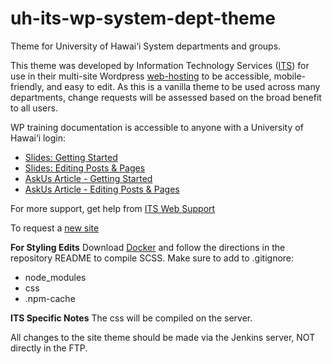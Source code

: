 # uh-its-wp-system-dept-theme
Theme for University of Hawai‘i System departments and groups.

This theme was developed by Information Technology Services ([ITS](https://hawaii.edu/its)) for use in their multi-site Wordpress [web-hosting](https://www.hawaii.edu/its/webservice/) to be accessible, mobile-friendly, and easy to edit. As this is a vanilla theme to be used across many departments, change requests will be assessed based on the broad benefit to all users.

WP training documentation is accessible to anyone with a University of Hawai‘i login:
* [Slides: Getting Started](go.hawaii.edu/1aG)
* [Slides: Editing Posts & Pages](go.hawaii.edu/Gae)
* [AskUs Article - Getting Started](https://www.hawaii.edu/askus/1775)
* [AskUs Article - Editing Posts & Pages](https://www.hawaii.edu/askus/1791)

For more support, get help from [ITS Web Support](https://www.hawaii.edu/its/contact/)

To request a [new site](https://www.hawaii.edu/its/webservice/front.php)

__For Styling Edits__
Download [Docker](https://github.com/UniversityOfHawaii/gulp-docker-example) and follow the directions in the repository README to compile SCSS. Make sure to add to .gitignore:
* node_modules
* css
* .npm-cache

__ITS Specific Notes__
The css will be compiled on the server.

All changes to the site theme should be made via the Jenkins server, NOT directly in the FTP.
